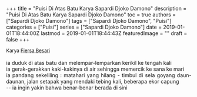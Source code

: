 +++
title = "Puisi Di Atas Batu Karya Sapardi Djoko Damono"
description = "Puisi Di Atas Batu Karya Sapardi Djoko Damono"
toc = true
authors = ["Sapardi Djoko Damono"]
tags = ["Sapardi Djoko Damono", "Puisi"]
categories = ["Puisi"]
series = ["Sapardi Djoko Damono"]
date = 2019-01-01T18:44:00Z
lastmod = 2019-01-01T18:44:43Z
featuredImage = ""
draft = false
+++

<div style="text-align: justify;">
<div style="font-size: small;">Karya <a href="/authors/fiersa-besari/" target="_blank">Fiersa Besari</a></div><br />
ia duduk di atas batu dan melempar-lemparkan kerikil ke tengah kali<br />ia gerak-gerakkan kaki-kakinya di air sehingga memercik ke sana ke mari<br />ia pandang sekeliling : matahari yang hilang - timbul di sela goyang daun-daunan, jalan setapak yang mendaki tebing kali, beberapa ekor capung<br />-- ia ingin yakin bahwa benar-benar berada di sini</div>
